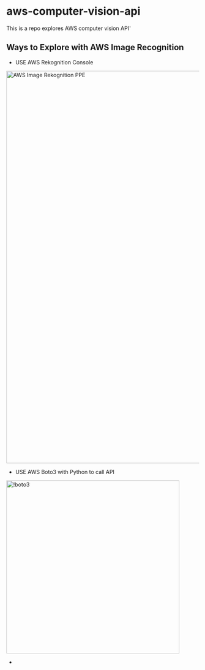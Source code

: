 # aws-computer-vision-api
This is a repo explores AWS computer vision API'

## Ways to Explore with AWS Image Recognition


* USE AWS Rekognition Console
<img width="1025" alt="AWS Image Rekognition PPE" src="https://user-images.githubusercontent.com/434784/129449269-c7a216fd-8a63-44c2-8459-301c89a91325.png">

* USE AWS Boto3 with Python to call API
<img width="452" alt="!boto3" src="https://user-images.githubusercontent.com/434784/129450143-7319476e-11a3-4a30-b102-9fa5bb468901.png">

* 




